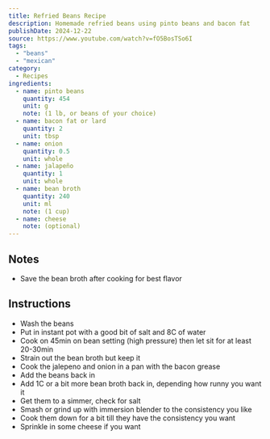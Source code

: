 ```yaml
---
title: Refried Beans Recipe
description: Homemade refried beans using pinto beans and bacon fat
publishDate: 2024-12-22
source: https://www.youtube.com/watch?v=fO5BosTSo6I
tags:
  - "beans"
  - "mexican"
category:
  - Recipes
ingredients:
  - name: pinto beans
    quantity: 454
    unit: g
    note: (1 lb, or beans of your choice)
  - name: bacon fat or lard
    quantity: 2
    unit: tbsp
  - name: onion
    quantity: 0.5
    unit: whole
  - name: jalapeño
    quantity: 1
    unit: whole
  - name: bean broth
    quantity: 240
    unit: ml
    note: (1 cup)
  - name: cheese
    note: (optional)
---
```


## Notes

- Save the bean broth after cooking for best flavor

## Instructions

- Wash the beans
- Put in instant pot with a good bit of salt and 8C of water
- Cook on 45min on bean setting (high pressure) then let sit for at least 20-30min
- Strain out the bean broth but keep it
- Cook the jalepeno and onion in a pan with the bacon grease
- Add the beans back in
- Add 1C or a bit more bean broth back in, depending how runny you want it
- Get them to a simmer, check for salt
- Smash or grind up with immersion blender to the consistency you like
- Cook them down for a bit till they have the consistency you want
- Sprinkle in some cheese if you want
